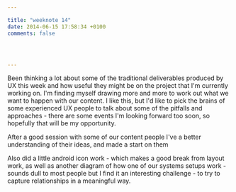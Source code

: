 ```yaml
---

title: "weeknote 14"
date: 2014-06-15 17:58:34 +0100
comments: false




---
```


Been thinking a lot about some of the traditional deliverables produced by UX this week and how useful they might be on the project that I'm currently working on. I'm finding myself drawing more and more to work out what we want to happen with our content. I like this, but I'd like to pick the brains of some experienced UX people to talk about some of the pitfalls and approaches - there are some events I'm looking forward too soon, so hopefully that will be my opportunity.

After a good session with some of our content people I've a better understanding of their ideas, and made a start on them

Also did a little android icon work - which makes a good break from layout work, as well as another diagram of how one of our systems setups work - sounds dull to most people but I find it an interesting challenge - to try to capture relationships in a meaningful way.


